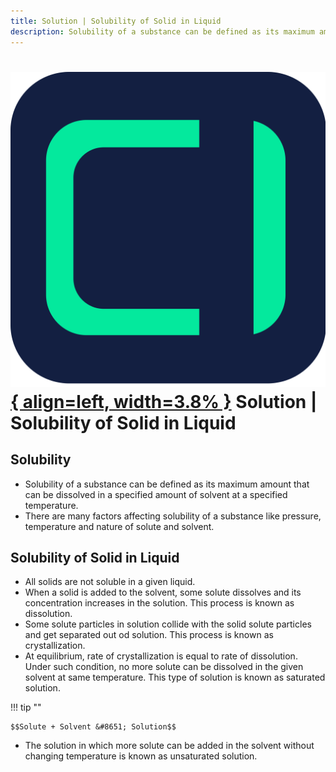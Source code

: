 ```yaml
---
title: Solution | Solubility of Solid in Liquid
description: Solubility of a substance can be defined as its maximum amount that can be dissolved in a specified amount of solvent at a specified temperature.
---
```


# [![ChemistryEdu Logo](../../images/favicon.svg){ align=left, width=3.8% }](../../index.md)  Solution | Solubility of Solid in Liquid

## Solubility

* Solubility of a substance can be defined as its maximum amount that can be dissolved in a specified amount of solvent at a specified temperature.
* There are many factors affecting solubility of a substance like pressure, temperature and nature of solute and solvent.

## Solubility of Solid in Liquid

* All solids are not soluble in a given liquid.
* When a solid is added to the solvent, some solute dissolves and its concentration increases in the solution. This process is known as dissolution.
* Some solute particles in solution collide with the solid solute particles and get separated out od solution. This process is known as crystallization.
* At equilibrium, rate of crystallization is equal to rate of dissolution. Under such condition, no more solute can be dissolved in the given solvent at same temperature. This type of solution is known as saturated solution.

!!! tip ""

    $$Solute + Solvent &#8651; Solution$$

* The solution in which more solute can be added in the solvent without changing temperature is known as unsaturated solution.
